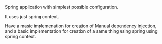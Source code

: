 Spring application with simplest possible configuration.

It uses just spring context.

Have a masic implemenation for creation of Manual dependency injection,
and a basic implementation for creation of a same thing using spring using spring context.
